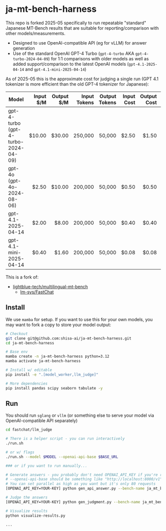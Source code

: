 # ja-mt-bench-harness

This repo is forked 2025-05 specifically to run repeatable "standard" Japanese MT-Bench results that are suitable for reporting/comparison with other models/measurements.
- Designed to use OpenAI-compatible API (eg for vLLM) for answer generation
- Use of the standard OpenAI GPT-4 Turbo (`gpt-4-turbo` AKA `gpt-4-turbo-2024-04-09`) for 1:1 comparisons with older models as well as added support/comparison to the latest OpenAI models (`gpt-4.1-2025-04-14` and `gpt-4.1-mini-2025-04-14`)

As of 2025-05 this is the approximate cost for judging a single run (GPT 4.1 tokenizer is more efficient than the old GPT-4 tokenizer for Japanese):

| Model                                | Input $/M | Output $/M | Input Tokens | Output Tokens | Input Cost | Output Cost | Total Cost |
| ------------------------------------ | --------: | ---------: | -----------: | ------------: | ---------: | ----------: | ---------: | 
| gpt-4-turbo (gpt-4-turbo-2024-04-09) | $10.00    | $30.00     | 250,000      | 50,000        | $2.50      | $1.50       | ~$4.00     |
| gpt-4o (gpt-4o-2024-08-06)           | $2.50     | $10.00     | 200,000      | 50,000        | $0.50      | $0.50       | ~$1.00     |
| gpt-4.1-2025-04-14                   | $2.00     | $8.00      | 200,000      | 50,000        | $0.40      | $0.40       | ~$1.00     |
| gpt-4.1-mini-2025-04-14              | $0.40     | $1.60      | 200,000      | 50,000        | $0.08      | $0.08       | ~$0.20     |

This is a fork of:
- [lightblue-tech/multilingual-mt-bench](https://github.com/lightblue-tech/multilingual-mt-bench)
  - [lm-sys/FastChat](https://github.com/lm-sys/FastChat)


## Install
We use `mamba` for setup. If you want to use this for your own models, you may want to fork a copy to store your model output:

```bash
# Checkout
git clone git@github.com:shisa-ai/ja-mt-bench-harness.git
cd ja-mt-bench-harness

# Base env
mamba create -n ja-mt-bench-harness python=3.12
mamba activate ja-mt-bench-harness

# Install w/ editable
pip install -e ".[model_worker,llm_judge]"

# More dependencies
pip install pandas scipy seaborn tabulate -y
```

## Run
You should run `sglang` or `vllm` (or something else to serve your model via OpenAI-compatible API separately)

```bash
cd fastchat/llm_judge

# There is a helper script - you can run interactively
./run.sh 

# or w/ flags
./run.sh --model $MODEL --openai-api-base $BASE_URL

### or if you want to run manually...

# Generate answers - you probably don't need OPENAI_API_KEY if you're running a local model
# --openai-api-base should be something like "http://localhost:8000/v1"
# You can set parallel as high as you want but it's only 80 requests
[OPENAI_API_KEY=YOUR-KEY] python gen_api_answer.py --bench-name ja_mt_bench --model <YOUR-MODEL> [--openai-api-base YOUR-BASE-URL] --parallel 20

# Judge the answers
[OPENAI_API_KEY=YOUR-KEY] python gen_judgment.py --bench-name ja_mt_bench --model-list <YOUR-MODEL> --judge-model gpt-4-turbo --mode single --parallel 20

# Visualize results 
python visualize-results.py

...
```
